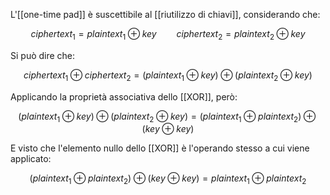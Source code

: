 L'[[one-time pad]] è suscettibile al [[riutilizzo di chiavi]], considerando che:

$$ciphertext_1 = plaintext_1 \oplus key \qquad ciphertext_2 = plaintext_2 \oplus key$$

Si può dire che:

$$ciphertext_1 \oplus ciphertext_2 = (plaintext_1 \oplus key) \oplus (plaintext_2 \oplus key)$$

Applicando la proprietà associativa dello [[XOR]], però:

$$(plaintext_1 \oplus key) \oplus (plaintext_2 \oplus key) = (plaintext_1 \oplus plaintext_2) \oplus (key \oplus key)$$

E visto che l'elemento nullo dello [[XOR]] è l'operando stesso a cui viene applicato:

$$(plaintext_1 \oplus plaintext_2) \oplus (key \oplus key) = plaintext_1 \oplus plaintext_2$$
